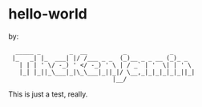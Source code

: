 # hello-world
by:
```
  _____ _        _  __          _            _      
 |_   _| |_  ___| |/ /___ _ _  (_)__ _ _ __ (_)_ _  
   | | | ' \/ -_) ' </ -_) ' \ | / _` | '  \| | ' \ 
   |_| |_||_\___|_|\_\___|_||_|/ \__,_|_|_|_|_|_||_|
                             |__/                   
```

This is just a test, really.
